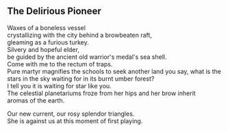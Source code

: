 The Delirious Pioneer
---------------------
Waxes of a boneless vessel  
crystallizing with the city behind a browbeaten raft,  
gleaming as a furious turkey.  
Silvery and hopeful elder,  
be guided by the ancient old warrior's medal's sea shell.  
Come with me to the rectum of traps.  
Pure martyr magnifies the schools to seek another land you say, what is the stars in the sky waiting for in its burnt umber forest?  
I tell you it is waiting for star like you.  
The celestial planetariums froze from her hips and her brow inherit  
aromas of the earth.  
  
Our new current, our rosy splendor triangles.  
She is against us at this moment of first playing.  
